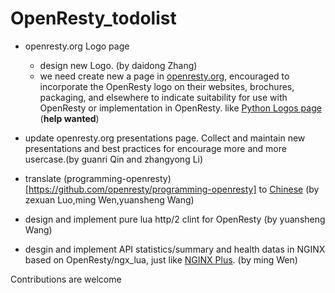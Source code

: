 # OpenResty_todolist

+ openresty.org Logo page
    - design new Logo. (by daidong Zhang)
    - we need create new a page in [openresty.org](https://github.com/openresty/openresty.org), encouraged to incorporate the OpenResty logo on their websites, brochures, packaging, and elsewhere to indicate suitability for use with OpenResty or implementation in OpenResty. like [Python Logos page](https://www.python.org/community/logos/) (**help wanted**)

+ update openresty.org presentations page. Collect and maintain new presentations and best practices for encourage more and more usercase.(by guanri Qin and zhangyong Li)

+ translate (programming-openresty)[https://github.com/openresty/programming-openresty] to [Chinese](https://github.com/iresty/programming-openresty-zh) (by zexuan Luo,ming Wen,yuansheng Wang)


+ design and implement pure lua http/2 clint for OpenResty (by yuansheng Wang)


+ desgin and implement API statistics/summary and health datas in NGINX based on OpenResty/ngx_lua, just like [NGINX Plus](demo.nginx.com). (by ming Wen)

Contributions are welcome
